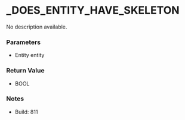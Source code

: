 # _DOES_ENTITY_HAVE_SKELETON

No description available.

### Parameters
* Entity entity

### Return Value
* BOOL

### Notes
* Build: 811

